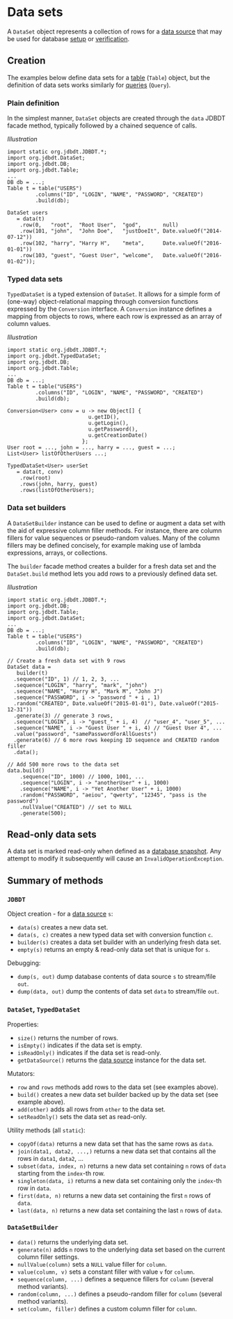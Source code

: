 
# Data sets

A `DataSet` object represents a collection of rows for a [data source](DataSources.html)
that may be used for database [setup](DBSetup.html) or [verification](DBAssertions.html).

## Creation
<a name="Creation"></a>

The examples below define data sets for a [table](DataSources.html#Table) (`Table`) object, 
but the definition of data sets works similarly for
[queries](DataSources.html#Query) (`Query`).

### Plain definition 
<a name="Creation.Plain"></a>

In the simplest manner, 
`DataSet` objects are created through the `data` JDBDT facade method,
typically followed by a chained sequence of calls.

*Illustration*

    import static org.jdbdt.JDBDT.*;
    import org.jdbdt.DataSet;
    import org.jdbdt.DB;
    import org.jdbdt.Table;
    ...
	DB db = ...;
	Table t = table("USERS")
	         .columns("ID", "LOGIN", "NAME", "PASSWORD", "CREATED")
	         .build(db);
	         
	DataSet users
       = data(t)
		.row(0,   "root",  "Root User",  "god",       null)
	    .row(101, "john",  "John Doe",   "justDoeIt", Date.valueOf("2014-07-12"))
	    .row(102, "harry", "Harry H",    "meta",      Date.valueOf("2016-01-01"))
	    .row(103, "guest", "Guest User", "welcome",   Date.valueOf("2016-01-02"));

### Typed data sets
<a name="Creation.Typed"></a>

`TypedDataSet` is a typed extension of `DataSet`. It allows for a simple
form of (one-way) object-relational mapping through conversion functions expressed
by the `Conversion` interface. A `Conversion` instance 
defines a mapping from objects to rows, where each row is expressed as an array 
of column values.

*Illustration*

    import static org.jdbdt.JDBDT.*;
    import org.jdbdt.TypedDataSet;
    import org.jdbdt.DB;
    import org.jdbdt.Table;
    ...
	DB db = ...;
	Table t = table("USERS")
	         .columns("ID", "LOGIN", "NAME", "PASSWORD", "CREATED")
	         .build(db);
     
	Conversion<User> conv = u -> new Object[] {  
	                          u.getID(), 
	                          u.getLogin(),
	                          u.getPassword(),
	                          u.getCreationDate() 
	                        };
    User root = ..., john = ..., harry = ..., guest = ...;
	List<User> listOfOtherUsers ...;  
	                 
	TypedDataSet<User> userSet  
	   = data(t, conv)
		.row(root)
		.rows(john, harry, guest)
		.rows(listOfOtherUsers);

### Data set builders
<a name="Creation.Builder"></a>

A `DataSetBuilder` instance can be used to define or augment a data set 
with the aid of expressive column filler methods. For instance,
there are column fillers for value sequences or pseudo-random values.
Many of the column fillers may be defined concisely, for example
making use of lambda expressions, arrays, or collections.

The `builder` facade method creates a builder for a fresh data set and
the `DataSet.build` method lets you add rows to a previously defined data
set.

*Illustration*

    import static org.jdbdt.JDBDT.*;
    import org.jdbdt.DB;
    import org.jdbdt.Table;
    import org.jdbdt.DataSet;
    ...
	DB db = ...;
	Table t = table("USERS")
	         .columns("ID", "LOGIN", "NAME", "PASSWORD", "CREATED")
	         .build(db);	
    
    // Create a fresh data set with 9 rows
    DataSet data = 
       builder(t)
      .sequence("ID", 1) // 1, 2, 3, ...
      .sequence("LOGIN", "harry", "mark", "john")
      .sequence("NAME", "Harry H", "Mark M", "John J")
      .sequence("PASSWORD", i -> "password " + i , 1)
      .random("CREATED", Date.valueOf("2015-01-01"), Date.valueOf("2015-12-31"))
      .generate(3) // generate 3 rows, 
      .sequence("LOGIN", i -> "guest_" + i, 4)  // "user_4", "user_5", ...
      .sequence("NAME", i -> "Guest User " + i, 4) // "Guest User 4", ...
      .value("password", "samePasswordForAllGuests") 
      .generate(6) // 6 more rows keeping ID sequence and CREATED random filler
      .data();   
      
    // Add 500 more rows to the data set
    data.build()
        .sequence("ID", 1000) // 1000, 1001, ... 
        .sequence("LOGIN", i -> "anotherUser" + i, 1000)
        .sequence("NAME", i -> "Yet Another User" + i, 1000)
        .random("PASSWORD", "aeiou", "qwerty", "12345", "pass is the password")
        .nullValue("CREATED") // set to NULL
        .generate(500);
 
## Read-only data sets
<a name="ReadOnly"></a>

A data set is marked read-only when defined as a [database snapshot](DBAssertions.html#Snapshots).
Any attempt to modify it subsequently will cause an `InvalidOperationException`.

## Summary of methods
<a name="MethodReference"></a>

### `JDBDT`


Object creation - for a [data source](DataSources.html) `s`:

- `data(s)` creates a new data set.
- `data(s, c)` creates a new typed data set with conversion function `c`.
- `builder(s)` creates a data set builder with an underlying fresh data set.
- `empty(s)` returns an empty & read-only data set that is unique for `s`. 

Debugging:

- `dump(s, out)` dump database contents of data source `s` to stream/file `out`. 
- `dump(data, out)` dump the contents of data set `data` to stream/file `out`.

### `DataSet`, `TypedDataSet`

Properties:

- `size()` returns the number of rows.
- `isEmpty()` indicates if the data set is empty.
- `isReadOnly()` indicates if the data set is read-only.
- `getDataSource()` returns the [data source](DataSources.html) instance for the data set.

Mutators:

- `row` and `rows` methods add rows to the data set (see examples above).
- `build()` creates a new data set builder backed up by the data set (see example above).
- `add(other)` adds all rows from `other` to the data set.
- `setReadOnly()` sets the data set as read-only.

Utility methods (all `static`):

- `copyOf(data)` returns a new data set that has the same rows as `data`.
- `join(data1, data2, ...,)` returns a new data set that contains all the rows in `data1`, `data2`, ...
- `subset(data, index, n)` returns a new data set containing `n` rows of `data` starting from the `index`-th row.
- `singleton(data, i)` returns a new data set containing only the `index`-th row in `data`.
- `first(data, n)` returns a new data set containing the first `n` rows of `data`.
- `last(data, n)` returns a new data set containing the last `n` rows of `data`.

### `DataSetBuilder`

- `data()` returns the underlying data set.
- `generate(n)` adds `n` rows to the underlying data set based on the current column filler settings.
- `nullValue(column)` sets a `NULL` value filler for `column`.
- `value(column, v)`  sets a constant filler with value `v` for `column`.
- `sequence(column, ...)`  defines a sequence fillers for `column` (several method variants).
- `random(column, ...)` defines a pseudo-random filler for `column` (several method variants).
- `set(column, filler)` defines a custom column filler for `column`. 




